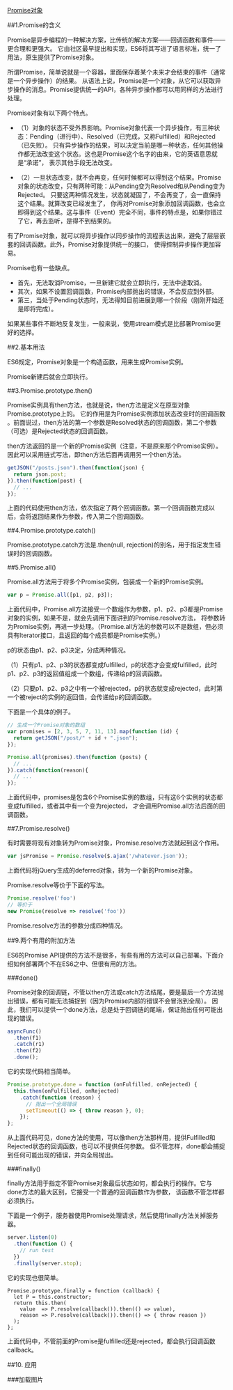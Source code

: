 ﻿[Promise对象](http://es6.ruanyifeng.com/#docs/promise)

##1.Promise的含义

Promise是异步编程的一种解决方案，比传统的解决方案——回调函数和事件——更合理和更强大。
它由社区最早提出和实现，ES6将其写进了语言标准，统一了用法，原生提供了Promise对象。

所谓Promise，简单说就是一个容器，里面保存着某个未来才会结束的事件（通常是一个异步操作）的结果。
从语法上说，Promise是一个对象，从它可以获取异步操作的消息。Promise提供统一的API，各种异步操作都可以用同样的方法进行处理。

Promise对象有以下两个特点。

* （1）对象的状态不受外界影响。Promise对象代表一个异步操作，有三种状态：Pending（进行中）、Resolved（已完成，又称Fulfilled）和Rejected（已失败）。
只有异步操作的结果，可以决定当前是哪一种状态，任何其他操作都无法改变这个状态。这也是Promise这个名字的由来，它的英语意思就是“承诺”，
表示其他手段无法改变。

* （2）一旦状态改变，就不会再变，任何时候都可以得到这个结果。Promise对象的状态改变，只有两种可能：从Pending变为Resolved和从Pending变为Rejected。
只要这两种情况发生，状态就凝固了，不会再变了，会一直保持这个结果。就算改变已经发生了，
你再对Promise对象添加回调函数，也会立即得到这个结果。这与事件（Event）完全不同，事件的特点是，如果你错过了它，再去监听，是得不到结果的。

有了Promise对象，就可以将异步操作以同步操作的流程表达出来，避免了层层嵌套的回调函数。此外，Promise对象提供统一的接口，
使得控制异步操作更加容易。


Promise也有一些缺点。

* 首先，无法取消Promise，一旦新建它就会立即执行，无法中途取消。
* 其次，如果不设置回调函数，Promise内部抛出的错误，不会反应到外部。
* 第三，当处于Pending状态时，无法得知目前进展到哪一个阶段（刚刚开始还是即将完成）。

如果某些事件不断地反复发生，一般来说，使用stream模式是比部署Promise更好的选择。


##2.基本用法

ES6规定，Promise对象是一个构造函数，用来生成Promise实例。

Promise新建后就会立即执行。


##3.Promise.prototype.then()

Promise实例具有then方法，也就是说，then方法是定义在原型对象Promise.prototype上的。
它的作用是为Promise实例添加状态改变时的回调函数
。前面说过，then方法的第一个参数是Resolved状态的回调函数，第二个参数（可选）是Rejected状态的回调函数。

then方法返回的是一个新的Promise实例（注意，不是原来那个Promise实例）。
因此可以采用链式写法，即then方法后面再调用另一个then方法。

``` js
getJSON("/posts.json").then(function(json) {
  return json.post;
}).then(function(post) {
  // ...
});
```

上面的代码使用then方法，依次指定了两个回调函数。第一个回调函数完成以后，会将返回结果作为参数，传入第二个回调函数。


##4.Promise.prototype.catch()

Promise.prototype.catch方法是.then(null, rejection)的别名，用于指定发生错误时的回调函数。


##5.Promise.all()

Promise.all方法用于将多个Promise实例，包装成一个新的Promise实例。

``` js
var p = Promise.all([p1, p2, p3]);
```

上面代码中，Promise.all方法接受一个数组作为参数，p1、p2、p3都是Promise对象的实例，如果不是，就会先调用下面讲到的Promise.resolve方法，
将参数转为Promise实例，再进一步处理。（Promise.all方法的参数可以不是数组，但必须具有Iterator接口，且返回的每个成员都是Promise实例。）

p的状态由p1、p2、p3决定，分成两种情况。

（1）只有p1、p2、p3的状态都变成fulfilled，p的状态才会变成fulfilled，此时p1、p2、p3的返回值组成一个数组，传递给p的回调函数。

（2）只要p1、p2、p3之中有一个被rejected，p的状态就变成rejected，此时第一个被reject的实例的返回值，会传递给p的回调函数。

下面是一个具体的例子。

``` js
// 生成一个Promise对象的数组
var promises = [2, 3, 5, 7, 11, 13].map(function (id) {
  return getJSON("/post/" + id + ".json");
});

Promise.all(promises).then(function (posts) {
  // ...
}).catch(function(reason){
  // ...
});
```

上面代码中，promises是包含6个Promise实例的数组，只有这6个实例的状态都变成fulfilled，或者其中有一个变为rejected，
才会调用Promise.all方法后面的回调函数。


##7.Promise.resolve() 

有时需要将现有对象转为Promise对象，Promise.resolve方法就起到这个作用。

``` js
var jsPromise = Promise.resolve($.ajax('/whatever.json'));
```

上面代码将jQuery生成的deferred对象，转为一个新的Promise对象。

Promise.resolve等价于下面的写法。

``` js
Promise.resolve('foo')
// 等价于
new Promise(resolve => resolve('foo'))
```

Promise.resolve方法的参数分成四种情况。


##9.两个有用的附加方法

ES6的Promise API提供的方法不是很多，有些有用的方法可以自己部署。下面介绍如何部署两个不在ES6之中、但很有用的方法。

###done()

Promise对象的回调链，不管以then方法或catch方法结尾，要是最后一个方法抛出错误，都有可能无法捕捉到（因为Promise内部的错误不会冒泡到全局）。
因此，我们可以提供一个done方法，总是处于回调链的尾端，保证抛出任何可能出现的错误。

``` js
asyncFunc()
  .then(f1)
  .catch(r1)
  .then(f2)
  .done();
```

它的实现代码相当简单。

``` js
Promise.prototype.done = function (onFulfilled, onRejected) {
  this.then(onFulfilled, onRejected)
    .catch(function (reason) {
      // 抛出一个全局错误
      setTimeout(() => { throw reason }, 0);
    });
};
```

从上面代码可见，done方法的使用，可以像then方法那样用，提供Fulfilled和Rejected状态的回调函数，也可以不提供任何参数。
但不管怎样，done都会捕捉到任何可能出现的错误，并向全局抛出。

###finally()

finally方法用于指定不管Promise对象最后状态如何，都会执行的操作。它与done方法的最大区别，它接受一个普通的回调函数作为参数，
该函数不管怎样都必须执行。

下面是一个例子，服务器使用Promise处理请求，然后使用finally方法关掉服务器。

``` js
server.listen(0)
  .then(function () {
    // run test
  })
  .finally(server.stop);
```

它的实现也很简单。

```
Promise.prototype.finally = function (callback) {
  let P = this.constructor;
  return this.then(
    value  => P.resolve(callback()).then(() => value),
    reason => P.resolve(callback()).then(() => { throw reason })
  );
};
```

上面代码中，不管前面的Promise是fulfilled还是rejected，都会执行回调函数callback。


##10. 应用


###加载图片


